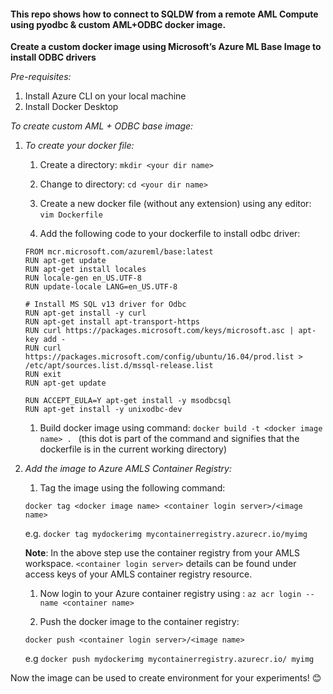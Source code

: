 #### This repo shows how to connect to SQLDW from a remote AML Compute using pyodbc & custom AML+ODBC docker image. 

**Create a custom docker image using Microsoft’s Azure ML Base Image to install ODBC drivers**

*Pre-requisites:*
1. Install Azure CLI on your local machine​
1. Install Docker Desktop​

*To create custom AML + ODBC base image:*
1. *To create your docker file:*​

    1. Create a directory: `mkdir <your dir name>`​

    1. Change to directory: `cd <your dir name>`

    1. Create a new docker file (without any extension) using any editor: `vim Dockerfile`​
    1. Add the following code to your dockerfile to install odbc driver:​
    ```
    FROM mcr.microsoft.com/azureml/base:latest
    RUN apt-get update​
    RUN apt-get install locales​
    RUN locale-gen en_US.UTF-8​
    RUN update-locale LANG=en_US.UTF-8​
    ​
    # Install MS SQL v13 driver for Odbc​
    RUN apt-get install -y curl​
    RUN apt-get install apt-transport-https​
    RUN curl https://packages.microsoft.com/keys/microsoft.asc | apt-key add - ​
    RUN curl https://packages.microsoft.com/config/ubuntu/16.04/prod.list > /etc/apt/sources.list.d/mssql-release.list​
    RUN exit​
    RUN apt-get update​
     ​
    RUN ACCEPT_EULA=Y apt-get install -y msodbcsql​
    RUN apt-get install -y unixodbc-dev
    ```
    1. Build docker image using command: `docker build -t <docker image name> . `
    (this dot is part of the command and signifies that the dockerfile is in the current working directory)​

1. *Add the image to Azure AMLS Container Registry​:*

    1. Tag the image using the following command:​

    `docker tag <docker image name> <container login server>/<image name>​`

    e.g. `docker tag mydockerimg mycontainerregistry.azurecr.io/myimg​`

      **Note**: In the above step use the container registry from your AMLS workspace. `<container login server>` details can be found under access keys of your AMLS container registry resource.​

    1. Now login to your Azure container registry using : `az acr login --name <container name>`

    1. Push the docker image to the container registry: ​

    `docker push <container login server>/<image name>​`

    e.g `docker push mydockerimg mycontainerregistry.azurecr.io/ myimg​` ​


Now the image can be used to create environment for your experiments! 😊

